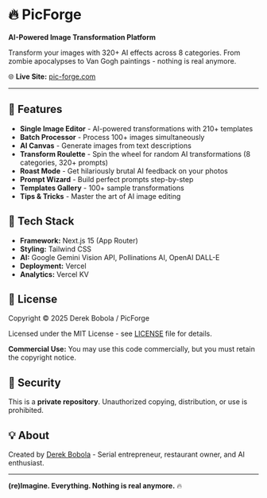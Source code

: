 # 🔥 PicForge

**AI-Powered Image Transformation Platform**

Transform your images with 320+ AI effects across 8 categories. From zombie apocalypses to Van Gogh paintings - nothing is real anymore.

🌐 **Live Site:** [pic-forge.com](https://pic-forge.com)

---

## 🎨 Features

- **Single Image Editor** - AI-powered transformations with 210+ templates
- **Batch Processor** - Process 100+ images simultaneously
- **AI Canvas** - Generate images from text descriptions
- **Transform Roulette** - Spin the wheel for random AI transformations (8 categories, 320+ prompts)
- **Roast Mode** - Get hilariously brutal AI feedback on your photos
- **Prompt Wizard** - Build perfect prompts step-by-step
- **Templates Gallery** - 100+ sample transformations
- **Tips & Tricks** - Master the art of AI image editing

## 🚀 Tech Stack

- **Framework:** Next.js 15 (App Router)
- **Styling:** Tailwind CSS
- **AI:** Google Gemini Vision API, Pollinations AI, OpenAI DALL-E
- **Deployment:** Vercel
- **Analytics:** Vercel KV

## 📜 License

Copyright © 2025 Derek Bobola / PicForge

Licensed under the MIT License - see [LICENSE](LICENSE) file for details.

**Commercial Use:** You may use this code commercially, but you must retain the copyright notice.

## 🔐 Security

This is a **private repository**. Unauthorized copying, distribution, or use is prohibited.

## 💡 About

Created by [Derek Bobola](https://github.com/7LayerLabs) - Serial entrepreneur, restaurant owner, and AI enthusiast.

---

**(re)Imagine. Everything. Nothing is real anymore.** 🔥
